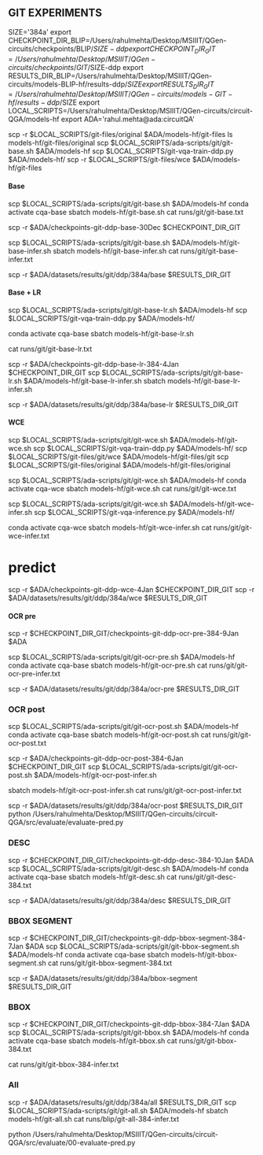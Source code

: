## GIT EXPERIMENTS

SIZE='384a'
export CHECKPOINT_DIR_BLIP=/Users/rahulmehta/Desktop/MSIIIT/QGen-circuits/checkpoints/BLIP/$SIZE-ddp
export CHECKPOINT_DIR_GIT=/Users/rahulmehta/Desktop/MSIIIT/QGen-circuits/checkpoints/GIT/$SIZE-ddp
export RESULTS_DIR_BLIP=/Users/rahulmehta/Desktop/MSIIIT/QGen-circuits/models-BLIP-hf/results-ddp/$SIZE
export RESULTS_DIR_GIT=/Users/rahulmehta/Desktop/MSIIIT/QGen-circuits/models-GIT-hf/results-ddp/$SIZE
export LOCAL_SCRIPTS=/Users/rahulmehta/Desktop/MSIIIT/QGen-circuits/circuit-QGA/models-hf
export ADA='rahul.mehta@ada:circuitQA'


scp -r $LOCAL_SCRIPTS/git-files/original $ADA/models-hf/git-files
ls models-hf/git-files/original
scp $LOCAL_SCRIPTS/ada-scripts/git/git-base.sh $ADA/models-hf
scp $LOCAL_SCRIPTS/git-vqa-train-ddp.py $ADA/models-hf/
scp -r $LOCAL_SCRIPTS/git-files/wce $ADA/models-hf/git-files

#### Base 
scp $LOCAL_SCRIPTS/ada-scripts/git/git-base.sh $ADA/models-hf
conda activate cqa-base
sbatch models-hf/git-base.sh
cat runs/git/git-base.txt

scp -r $ADA/checkpoints-git-ddp-base-30Dec $CHECKPOINT_DIR_GIT

scp $LOCAL_SCRIPTS/ada-scripts/git/git-base.sh $ADA/models-hf/git-base-infer.sh
sbatch models-hf/git-base-infer.sh
cat runs/git/git-base-infer.txt

scp -r $ADA/datasets/results/git/ddp/384a/base $RESULTS_DIR_GIT         

#### Base + LR 
scp $LOCAL_SCRIPTS/ada-scripts/git/git-base-lr.sh $ADA/models-hf
scp $LOCAL_SCRIPTS/git-vqa-train-ddp.py $ADA/models-hf/

conda activate cqa-base
sbatch models-hf/git-base-lr.sh

cat runs/git/git-base-lr.txt

scp -r $ADA/checkpoints-git-ddp-base-lr-384-4Jan $CHECKPOINT_DIR_GIT
scp $LOCAL_SCRIPTS/ada-scripts/git/git-base-lr.sh $ADA/models-hf/git-base-lr-infer.sh
sbatch models-hf/git-base-lr-infer.sh

scp -r $ADA/datasets/results/git/ddp/384a/base-lr $RESULTS_DIR_GIT         


#### WCE 
scp $LOCAL_SCRIPTS/ada-scripts/git/git-wce.sh $ADA/models-hf/git-wce.sh
scp $LOCAL_SCRIPTS/git-vqa-train-ddp.py $ADA/models-hf/
scp $LOCAL_SCRIPTS/git-files/git/wce $ADA/models-hf/git-files/git
scp $LOCAL_SCRIPTS/git-files/original $ADA/models-hf/git-files/original

scp $LOCAL_SCRIPTS/ada-scripts/git/git-wce.sh $ADA/models-hf
conda activate cqa-wce
sbatch models-hf/git-wce.sh
cat runs/git/git-wce.txt

scp $LOCAL_SCRIPTS/ada-scripts/git/git-wce.sh $ADA/models-hf/git-wce-infer.sh
scp $LOCAL_SCRIPTS/git-vqa-inference.py $ADA/models-hf/

conda activate cqa-wce
sbatch models-hf/git-wce-infer.sh
cat runs/git/git-wce-infer.txt

# predict
scp -r $ADA/checkpoints-git-ddp-wce-4Jan $CHECKPOINT_DIR_GIT
scp -r $ADA/datasets/results/git/ddp/384a/wce $RESULTS_DIR_GIT         


#### OCR pre
scp -r $CHECKPOINT_DIR_GIT/checkpoints-git-ddp-ocr-pre-384-9Jan $ADA

scp $LOCAL_SCRIPTS/ada-scripts/git/git-ocr-pre.sh $ADA/models-hf
conda activate cqa-base
sbatch models-hf/git-ocr-pre.sh
cat runs/git/git-ocr-pre-infer.txt

scp -r $ADA/datasets/results/git/ddp/384a/ocr-pre $RESULTS_DIR_GIT 

### OCR post
scp $LOCAL_SCRIPTS/ada-scripts/git/git-ocr-post.sh $ADA/models-hf
conda activate cqa-base
sbatch models-hf/git-ocr-post.sh
cat runs/git/git-ocr-post.txt

scp -r $ADA/checkpoints-git-ddp-ocr-post-384-6Jan $CHECKPOINT_DIR_GIT
scp $LOCAL_SCRIPTS/ada-scripts/git/git-ocr-post.sh $ADA/models-hf/git-ocr-post-infer.sh

sbatch models-hf/git-ocr-post-infer.sh
cat runs/git/git-ocr-post-infer.txt

scp -r $ADA/datasets/results/git/ddp/384a/ocr-post $RESULTS_DIR_GIT                 
python /Users/rahulmehta/Desktop/MSIIIT/QGen-circuits/circuit-QGA/src/evaluate/evaluate-pred.py

### DESC
scp -r $CHECKPOINT_DIR_GIT/checkpoints-git-ddp-desc-384-10Jan $ADA
scp $LOCAL_SCRIPTS/ada-scripts/git/git-desc.sh $ADA/models-hf
conda activate cqa-base
sbatch models-hf/git-desc.sh
cat runs/git/git-desc-384.txt



scp -r $ADA/datasets/results/git/ddp/384a/desc $RESULTS_DIR_GIT 

### BBOX SEGMENT
scp -r $CHECKPOINT_DIR_GIT/checkpoints-git-ddp-bbox-segment-384-7Jan $ADA
scp $LOCAL_SCRIPTS/ada-scripts/git/git-bbox-segment.sh $ADA/models-hf
conda activate cqa-base
sbatch models-hf/git-bbox-segment.sh
cat runs/git/git-bbox-segment-384.txt

scp -r $ADA/datasets/results/git/ddp/384a/bbox-segment $RESULTS_DIR_GIT 


### BBOX
scp -r $CHECKPOINT_DIR_GIT/checkpoints-git-ddp-bbox-384-7Jan $ADA
scp $LOCAL_SCRIPTS/ada-scripts/git/git-bbox.sh $ADA/models-hf
conda activate cqa-base
sbatch models-hf/git-bbox.sh
cat runs/git/git-bbox-384.txt


cat runs/git/git-bbox-384-infer.txt


### All
scp -r $ADA/datasets/results/git/ddp/384a/all $RESULTS_DIR_GIT 
scp $LOCAL_SCRIPTS/ada-scripts/git/git-all.sh $ADA/models-hf
sbatch models-hf/git-all.sh
cat runs/blip/git-all-384-infer.txt

python /Users/rahulmehta/Desktop/MSIIIT/QGen-circuits/circuit-QGA/src/evaluate/00-evaluate-pred.py

